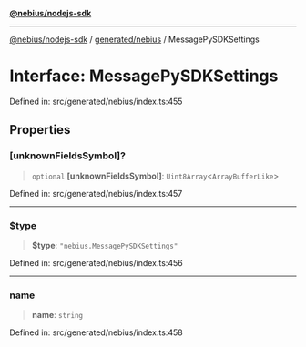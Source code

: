 [**@nebius/nodejs-sdk**](../../../README.md)

***

[@nebius/nodejs-sdk](../../../README.md) / [generated/nebius](../README.md) / MessagePySDKSettings

# Interface: MessagePySDKSettings

Defined in: src/generated/nebius/index.ts:455

## Properties

### \[unknownFieldsSymbol\]?

> `optional` **\[unknownFieldsSymbol\]**: `Uint8Array`\<`ArrayBufferLike`\>

Defined in: src/generated/nebius/index.ts:457

***

### $type

> **$type**: `"nebius.MessagePySDKSettings"`

Defined in: src/generated/nebius/index.ts:456

***

### name

> **name**: `string`

Defined in: src/generated/nebius/index.ts:458
